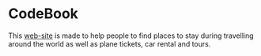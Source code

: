 # CodeBook

This [web-site](https://trillo-limon4ikas.netlify.app/) is made to help people to find places to stay during travelling around the world as well as plane tickets, car rental and tours.
